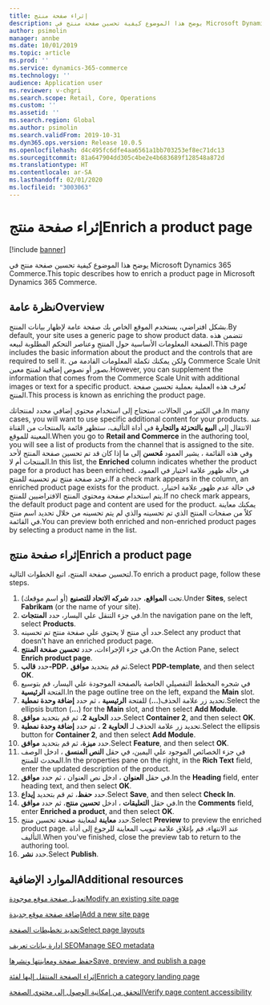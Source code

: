 ```yaml
---
title: إثراء صفحة منتج
description: يوضح هذا الموضوع كيفية تحسين صفحة منتج في Microsoft Dynamics 365 Commerce.
author: psimolin
manager: annbe
ms.date: 10/01/2019
ms.topic: article
ms.prod: ''
ms.service: dynamics-365-commerce
ms.technology: ''
audience: Application user
ms.reviewer: v-chgri
ms.search.scope: Retail, Core, Operations
ms.custom: ''
ms.assetid: ''
ms.search.region: Global
ms.author: psimolin
ms.search.validFrom: 2019-10-31
ms.dyn365.ops.version: Release 10.0.5
ms.openlocfilehash: d4c495fc6dfe4aa6561a1bb703253ef8ec71dc13
ms.sourcegitcommit: 81a647904dd305c4be2e4b683689f128548a872d
ms.translationtype: HT
ms.contentlocale: ar-SA
ms.lasthandoff: 02/01/2020
ms.locfileid: "3003063"
---
```

# <a name="enrich-a-product-page"></a><span data-ttu-id="67274-103">إثراء صفحة منتج</span><span class="sxs-lookup"><span data-stu-id="67274-103">Enrich a product page</span></span>


[!include [banner](includes/banner.md)]

<span data-ttu-id="67274-104">يوضح هذا الموضوع كيفية تحسين صفحة منتج في Microsoft Dynamics 365 Commerce.</span><span class="sxs-lookup"><span data-stu-id="67274-104">This topic describes how to enrich a product page in Microsoft Dynamics 365 Commerce.</span></span>

## <a name="overview"></a><span data-ttu-id="67274-105">نظرة عامة</span><span class="sxs-lookup"><span data-stu-id="67274-105">Overview</span></span>

<span data-ttu-id="67274-106">بشكل افتراضي، يستخدم الموقع الخاص بك صفحة عامة لإظهار بيانات المنتج.</span><span class="sxs-lookup"><span data-stu-id="67274-106">By default, your site uses a generic page to show product data.</span></span> <span data-ttu-id="67274-107">تتضمن هذه الصفحة المعلومات الأساسية حول المنتج وعناصر التحكم المطلوبة لبيعه.</span><span class="sxs-lookup"><span data-stu-id="67274-107">This page includes the basic information about the product and the controls that are required to sell it.</span></span> <span data-ttu-id="67274-108">ولكن يمكنك تكملة المعلومات القادمة من Commerce Scale Unit بصور أو نصوص إضافية لمنتج معين.</span><span class="sxs-lookup"><span data-stu-id="67274-108">However, you can supplement the information that comes from the Commerce Scale Unit with additional images or text for a specific product.</span></span> <span data-ttu-id="67274-109">تُعرف هذه العملية بعملية تحسين صفحة المنتج.</span><span class="sxs-lookup"><span data-stu-id="67274-109">This process is known as enriching the product page.</span></span>

<span data-ttu-id="67274-110">في الكثير من الحالات، ستحتاج إلى استخدام محتوي إضافي محدد لمنتجاتك.</span><span class="sxs-lookup"><span data-stu-id="67274-110">In many cases, you will want to use specific additional content for your products.</span></span> <span data-ttu-id="67274-111">عند الانتقال إلى **البيع بالتحزئة والتجارة** في أداة التأليف، ستظهر قائمة بالمنتجات من القناة المعينة للموقع.</span><span class="sxs-lookup"><span data-stu-id="67274-111">When you go to **Retail and Commerce** in the authoring tool, you will see a list of products from the channel that is assigned to the site.</span></span> <span data-ttu-id="67274-112">وفي هذه القائمة ، يشير العمود **مُحسن** إلى ما إذا كان قد تم تحسين صفحة المنتج لأحد المنتجات أم لا.</span><span class="sxs-lookup"><span data-stu-id="67274-112">In this list, the **Enriched** column indicates whether the product page for a product has been enriched.</span></span> <span data-ttu-id="67274-113">في حاله ظهور علامة اختيار في العمود، توجد صفحة منتج تم تحسينه للمنتج.</span><span class="sxs-lookup"><span data-stu-id="67274-113">If a check mark appears in the column, an enriched product page exists for the product.</span></span> <span data-ttu-id="67274-114">في حالة عدم ظهور علامة اختيار، يتم استخدام صفحة ومحتوي المنتج الافتراضيين للمنتج.</span><span class="sxs-lookup"><span data-stu-id="67274-114">If no check mark appears, the default product page and content are used for the product.</span></span> <span data-ttu-id="67274-115">يمكنك معاينة كلاً من صفحات المنتج الذي تم تحسينه والذي لم يتم تحسينه من خلال تحديد اسم منتج في القائمة.</span><span class="sxs-lookup"><span data-stu-id="67274-115">You can preview both enriched and non-enriched product pages by selecting a product name in the list.</span></span>

## <a name="enrich-a-product-page"></a><span data-ttu-id="67274-116">إثراء صفحة منتج</span><span class="sxs-lookup"><span data-stu-id="67274-116">Enrich a product page</span></span>

<span data-ttu-id="67274-117">لتحسين صفحة المنتج، اتبع الخطوات التالية.</span><span class="sxs-lookup"><span data-stu-id="67274-117">To enrich a product page, follow these steps.</span></span>

1. <span data-ttu-id="67274-118">تحت **المواقع**، حدد **شركه الاتحاد للتصنيع** (أو اسم موقعك).</span><span class="sxs-lookup"><span data-stu-id="67274-118">Under **Sites**, select **Fabrikam** (or the name of your site).</span></span>
1. <span data-ttu-id="67274-119">في جزء التنقل علي اليسار، حدد **المنتجات**.</span><span class="sxs-lookup"><span data-stu-id="67274-119">In the navigation pane on the left, select **Products**.</span></span>
1. <span data-ttu-id="67274-120">حدد أي منتج لا يحتوي علي صفحة منتج تم تحسينه.</span><span class="sxs-lookup"><span data-stu-id="67274-120">Select any product that doesn't have an enriched product page.</span></span>
1. <span data-ttu-id="67274-121">في جزء الإجراءات، حدد **تحسين صفحة المنتج**.</span><span class="sxs-lookup"><span data-stu-id="67274-121">On the Action Pane, select **Enrich product page**.</span></span>
1. <span data-ttu-id="67274-122">حدد **قالب-PDP**، ثم قم بتحديد **موافق**.</span><span class="sxs-lookup"><span data-stu-id="67274-122">Select **PDP-template**, and then select **OK**.</span></span>
1. <span data-ttu-id="67274-123">في شجره المخطط التفصيلي الخاصة بالصفحة الموجودة علي اليسار، قم بتوسيع الفتحة **الرئيسية**.</span><span class="sxs-lookup"><span data-stu-id="67274-123">In the page outline tree on the left, expand the **Main** slot.</span></span>
1. <span data-ttu-id="67274-124">تحديد زر علامة الحذف(**...**) للفتحة **الرئيسية** ، ثم حدد **‏‫إضافة وحدة نمطية‬**.</span><span class="sxs-lookup"><span data-stu-id="67274-124">Select the ellipsis button (**...**) for the **Main** slot, and then select **Add Module**.</span></span>
1. <span data-ttu-id="67274-125">حدد **الحاوية 2**، ثم قم بتحديد **موافق**.</span><span class="sxs-lookup"><span data-stu-id="67274-125">Select **Container 2**, and then select **OK**.</span></span>
1. <span data-ttu-id="67274-126">تحديد زر علامة الحذف لـ **الحاوية 2** ، ثم حدد **‏‫إضافة وحدة نمطية**‬.</span><span class="sxs-lookup"><span data-stu-id="67274-126">Select the ellipsis button for **Container 2**, and then select **Add Module**.</span></span>
1. <span data-ttu-id="67274-127">حدد **ميزة**، ثم قم بتحديد **موافق**.</span><span class="sxs-lookup"><span data-stu-id="67274-127">Select **Feature**, and then select **OK**.</span></span>
1. <span data-ttu-id="67274-128">في جزء الخصائص الموجود علي اليمين، في حقل **النص المنسق** ، ادخل الوصف المحدث للمنتج.</span><span class="sxs-lookup"><span data-stu-id="67274-128">In the properties pane on the right, in the **Rich Text** field, enter the updated description of the product.</span></span>
1. <span data-ttu-id="67274-129">في حقل **العنوان** ، ادخل نص العنوان ، ثم حدد **موافق**.</span><span class="sxs-lookup"><span data-stu-id="67274-129">In the **Heading** field, enter heading text, and then select **OK**.</span></span>
1. <span data-ttu-id="67274-130">حدد **حفظ**، ثم قم بتحديد **إيداع**.</span><span class="sxs-lookup"><span data-stu-id="67274-130">Select **Save**, and then select **Check In**.</span></span>
1. <span data-ttu-id="67274-131">في حقل **التعليقات** ، ادخل **تحسين منتج**، ثم حدد **موافق**.</span><span class="sxs-lookup"><span data-stu-id="67274-131">In the **Comments** field, enter **Enriched a product**, and then select **OK**.</span></span>
1. <span data-ttu-id="67274-132">حدد **معاينة** لمعاينة صفحة تحسين منتج.</span><span class="sxs-lookup"><span data-stu-id="67274-132">Select **Preview** to preview the enriched product page.</span></span> <span data-ttu-id="67274-133">عند الانتهاء، قم بإغلاق علامة تبويب المعاينة للرجوع إلى أداة التأليف.</span><span class="sxs-lookup"><span data-stu-id="67274-133">When you've finished, close the preview tab to return to the authoring tool.</span></span>
1. <span data-ttu-id="67274-134">حدد **نشر**.</span><span class="sxs-lookup"><span data-stu-id="67274-134">Select **Publish**.</span></span>

## <a name="additional-resources"></a><span data-ttu-id="67274-135">الموارد الإضافية</span><span class="sxs-lookup"><span data-stu-id="67274-135">Additional resources</span></span>

[<span data-ttu-id="67274-136">تعديل صفحة موقع موجودة</span><span class="sxs-lookup"><span data-stu-id="67274-136">Modify an existing site page</span></span>](modify-existing-page.md)

[<span data-ttu-id="67274-137">إضافة صفحة موقع جديدة</span><span class="sxs-lookup"><span data-stu-id="67274-137">Add a new site page</span></span>](add-new-page.md)

[<span data-ttu-id="67274-138">تحديد تخطيطات الصفحة</span><span class="sxs-lookup"><span data-stu-id="67274-138">Select page layouts</span></span>](select-page-layouts.md)

[<span data-ttu-id="67274-139">إدارة بيانات تعريف SEO</span><span class="sxs-lookup"><span data-stu-id="67274-139">Manage SEO metadata</span></span>](manage-seo-metadata.md)

[<span data-ttu-id="67274-140">حفظ صفحة ومعاينتها ونشرها</span><span class="sxs-lookup"><span data-stu-id="67274-140">Save, preview, and publish a page</span></span>](save-preview-publish-page.md)

[<span data-ttu-id="67274-141">إثراء الصفحة المنتقل إليها‬ لفئة</span><span class="sxs-lookup"><span data-stu-id="67274-141">Enrich a category landing page</span></span>](enrich-category-page.md)

[<span data-ttu-id="67274-142">التحقق من إمكانية الوصول إلى محتوي الصفحة</span><span class="sxs-lookup"><span data-stu-id="67274-142">Verify page content accessibility</span></span>](verify-accessibility.md)
